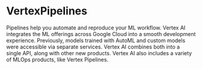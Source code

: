 # VertexPipelines
Pipelines help you automate and reproduce your ML workflow. Vertex AI integrates the ML offerings across Google Cloud into a smooth development experience. Previously, models trained with AutoML and custom models were accessible via separate services. Vertex AI combines both into a single API, along with other new products. Vertex AI also includes a variety of MLOps products, like Vertex Pipelines. 
